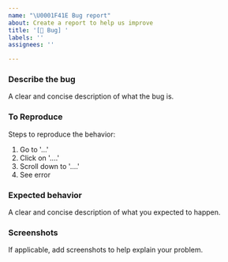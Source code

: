 ```yaml
---
name: "\U0001F41E Bug report"
about: Create a report to help us improve
title: '[🐞 Bug] '
labels: ''
assignees: ''

---
```


### Describe the bug

A clear and concise description of what the bug is. 

### To Reproduce

Steps to reproduce the behavior: 
1. Go to '...'
2. Click on '....'
3. Scroll down to '....'
4. See error

### Expected behavior

A clear and concise description of what you expected to happen.

### Screenshots

If applicable, add screenshots to help explain your problem.
